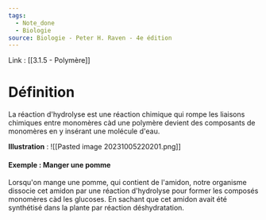 ```yaml
---
tags:
  - Note_done
  - Biologie
source: Biologie - Peter H. Raven - 4e édition
---
```


Link : [[3.1.5 - Polymère]]

# Définition
La réaction d'hydrolyse est une réaction chimique qui rompe les liaisons chimiques entre monomères càd une polymère devient des composants de monomères en y insérant une molécule d'eau.

**Illustration** :
![[Pasted image 20231005220201.png]]

#### Exemple : Manger une pomme
Lorsqu'on mange une pomme, qui contient de l'amidon, notre organisme dissocie cet amidon par une réaction d'hydrolyse pour former les composés monomères càd les glucoses. En sachant que cet amidon avait été synthétisé dans la plante par réaction déshydratation.